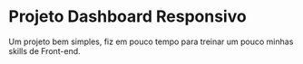 # Projeto Dashboard Responsivo

Um projeto bem simples, fiz em pouco tempo para treinar um pouco minhas skills de Front-end.
